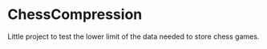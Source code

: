 # ChessCompression

Little project to test the lower limit of the data needed to store chess games.
